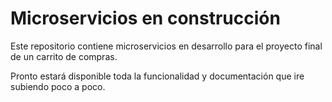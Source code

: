 # Microservicios en construcción

Este repositorio contiene microservicios en desarrollo para el proyecto final de un carrito de compras.

Pronto estará disponible toda la funcionalidad y documentación que ire subiendo poco a poco.
